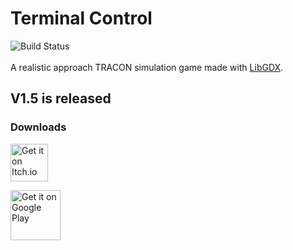 # Terminal Control
![Build Status](https://terminalcontrol.pythonanywhere.com/jenkinsBuildLite)
\
\
A realistic approach TRACON simulation game made with [LibGDX](https://libgdx.badlogicgames.com/).

## V1.5 is released

### Downloads

[<img src="https://static.itch.io/images/badge.svg"
     alt="Get it on Itch.io"
     height="60">](https://bombbird2001.itch.io/terminal-control)

[<img src="https://play.google.com/intl/en_us/badges/images/generic/en-play-badge.png"
     alt="Get it on Google Play"
     height="80">](https://play.google.com/store/apps/details?id=com.bombbird.terminalcontrollite)
